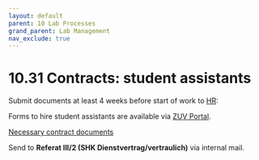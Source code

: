 ```yaml
---
layout: default
parent: 10 Lab Processes
grand_parent: Lab Management
nav_exclude: true
---
```


# 10.31 Contracts: student assistants

Submit documents at least 4 weeks before start of work to [HR](https://www.uni-bamberg.de/abt-personal/personal3-3/team-zustaendigkeiten/):

Forms to hire student assistants are available via [ZUV Portal](https://zuvportal.uni-bamberg.de/).

[Necessary contract documents](https://www.uni-bamberg.de/fileadmin/abt-personal/Homepage_ab_2016-03/11_Formulare_Infos_Merkblaetter/Einstellungsunterlagen/Einstellungsunterl_Hilfskraefte.zip)

Send to **Referat III/2 (SHK Dienstvertrag/vertraulich)** via internal mail.
